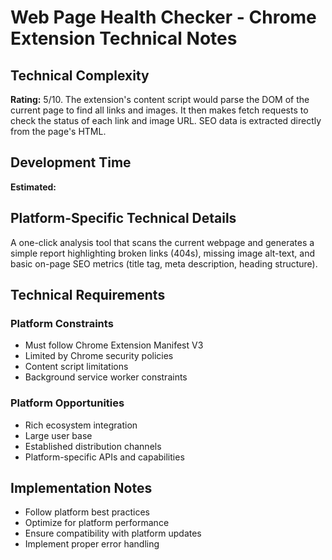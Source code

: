 # Web Page Health Checker - Chrome Extension Technical Notes

## Technical Complexity
**Rating:** 5/10. The extension's content script would parse the DOM of the current page to find all links and images. It then makes fetch requests to check the status of each link and image URL. SEO data is extracted directly from the page's HTML.

## Development Time
**Estimated:** 

## Platform-Specific Technical Details
A one-click analysis tool that scans the current webpage and generates a simple report highlighting broken links (404s), missing image alt-text, and basic on-page SEO metrics (title tag, meta description, heading structure).

## Technical Requirements

### Platform Constraints
- Must follow Chrome Extension Manifest V3
- Limited by Chrome security policies
- Content script limitations
- Background service worker constraints

### Platform Opportunities
- Rich ecosystem integration
- Large user base
- Established distribution channels
- Platform-specific APIs and capabilities

## Implementation Notes
- Follow platform best practices
- Optimize for platform performance
- Ensure compatibility with platform updates
- Implement proper error handling
